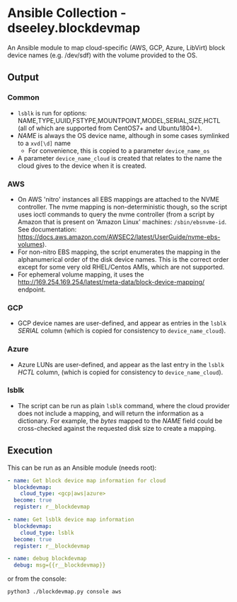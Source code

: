 # Ansible Collection - dseeley.blockdevmap

An Ansible module to map cloud-specific (AWS, GCP, Azure, LibVirt) block device names (e.g. /dev/sdf) with the volume provided to the OS.

## Output
### Common
+ `lsblk` is run for options: NAME,TYPE,UUID,FSTYPE,MOUNTPOINT,MODEL,SERIAL,SIZE,HCTL (all of which are supported from CentOS7+ and Ubuntu1804+).
+ _NAME_ is always the OS device name, although in some cases symlinked to a `xvd[\d]` name
  + For convenience, this is copied to a parameter `device_name_os`
+ A parameter `device_name_cloud` is created that relates to the name the cloud gives to the device when it is created.

### AWS
+ On AWS 'nitro' instances all EBS mappings are attached to the NVME controller. The nvme mapping is non-deterministic though, so the script uses ioctl commands to query the nvme controller (from a script by Amazon that is present on 'Amazon Linux' machines: `/sbin/ebsnvme-id`.  See documentation: https://docs.aws.amazon.com/AWSEC2/latest/UserGuide/nvme-ebs-volumes).
+ For non-nitro EBS mapping, the script enumerates the mapping in the alphanumerical order of the disk device names.  This is the correct order except for some very old RHEL/Centos AMIs, which are not supported.   
+ For ephemeral volume mapping, it uses the http://169.254.169.254/latest/meta-data/block-device-mapping/ endpoint.

### GCP
+ GCP device names are user-defined, and appear as entries in the `lsblk` _SERIAL_ column (which is copied for consistency to `device_name_cloud`).

### Azure
+ Azure LUNs are user-defined, and appear as the last entry in the `lsblk` _HCTL_ column, (which is copied for consistency to `device_name_cloud`).

### lsblk
+ The script can be run as plain `lsblk` command, where the cloud provider does not include a mapping, and will return the information as a dictionary.  For example, the _bytes_ mapped to the _NAME_ field could be cross-checked against the requested disk size to create a mapping.


## Execution
This can be run as an Ansible module (needs root):
```yaml
- name: Get block device map information for cloud
  blockdevmap:
    cloud_type: <gcp|aws|azure>
  become: true
  register: r__blockdevmap

- name: Get lsblk device map information
  blockdevmap:
    cloud_type: lsblk
  become: true
  register: r__blockdevmap

- name: debug blockdevmap
  debug: msg={{r__blockdevmap}}
```

or from the console:
```bash
python3 ./blockdevmap.py console aws
```
